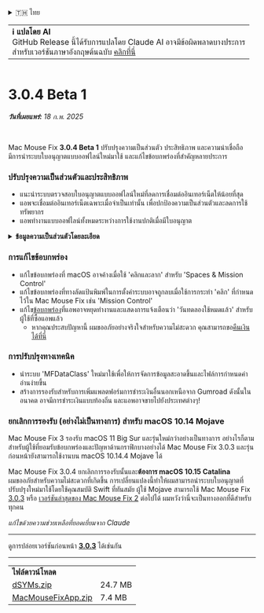 <details>
<summary>🇹🇭 ไทย</summary>

[🇬🇧 English (GitHub)](https://github.com/noah-nuebling/mac-mouse-fix/releases/tag/3.0.4-Beta-1)\
[🇦🇩 Català](https://redirect.macmousefix.com/?target=mmf-release&tag=3.0.4-Beta-1&locale=ca)\
[🇩🇪 Deutsch](https://redirect.macmousefix.com/?target=mmf-release&tag=3.0.4-Beta-1&locale=de)\
[🇪🇸 Español](https://redirect.macmousefix.com/?target=mmf-release&tag=3.0.4-Beta-1&locale=es)\
[🇫🇷 Français](https://redirect.macmousefix.com/?target=mmf-release&tag=3.0.4-Beta-1&locale=fr)\
[🇮🇩 Indonesia](https://redirect.macmousefix.com/?target=mmf-release&tag=3.0.4-Beta-1&locale=id)\
[🇮🇹 Italiano](https://redirect.macmousefix.com/?target=mmf-release&tag=3.0.4-Beta-1&locale=it)\
[🇭🇺 Magyar](https://redirect.macmousefix.com/?target=mmf-release&tag=3.0.4-Beta-1&locale=hu)\
[🇳🇱 Nederlands](https://redirect.macmousefix.com/?target=mmf-release&tag=3.0.4-Beta-1&locale=nl)\
[🇵🇱 Polski](https://redirect.macmousefix.com/?target=mmf-release&tag=3.0.4-Beta-1&locale=pl)\
[🇧🇷 Português (Brasil)](https://redirect.macmousefix.com/?target=mmf-release&tag=3.0.4-Beta-1&locale=pt-BR)\
[🇵🇹 Português (Portugal)](https://redirect.macmousefix.com/?target=mmf-release&tag=3.0.4-Beta-1&locale=pt-PT)\
[🇷🇴 Română](https://redirect.macmousefix.com/?target=mmf-release&tag=3.0.4-Beta-1&locale=ro)\
[🇸🇪 Svenska](https://redirect.macmousefix.com/?target=mmf-release&tag=3.0.4-Beta-1&locale=sv)\
[🇻🇳 Tiếng Việt](https://redirect.macmousefix.com/?target=mmf-release&tag=3.0.4-Beta-1&locale=vi)\
[🇹🇷 Türkçe](https://redirect.macmousefix.com/?target=mmf-release&tag=3.0.4-Beta-1&locale=tr)\
[🇨🇿 Čeština](https://redirect.macmousefix.com/?target=mmf-release&tag=3.0.4-Beta-1&locale=cs)\
[🇬🇷 Ελληνικά](https://redirect.macmousefix.com/?target=mmf-release&tag=3.0.4-Beta-1&locale=el)\
[🇷🇺 Русский](https://redirect.macmousefix.com/?target=mmf-release&tag=3.0.4-Beta-1&locale=ru)\
[🇺🇦 Українська](https://redirect.macmousefix.com/?target=mmf-release&tag=3.0.4-Beta-1&locale=uk)\
[🇮🇱 עברית](https://redirect.macmousefix.com/?target=mmf-release&tag=3.0.4-Beta-1&locale=he)\
[🇸🇦 العربية](https://redirect.macmousefix.com/?target=mmf-release&tag=3.0.4-Beta-1&locale=ar)\
[🇮🇳 हिन्दी](https://redirect.macmousefix.com/?target=mmf-release&tag=3.0.4-Beta-1&locale=hi)\
**🇹🇭 ไทย**\
[🇨🇳 中文 (简体)](https://redirect.macmousefix.com/?target=mmf-release&tag=3.0.4-Beta-1&locale=zh-Hans)\
[🇨🇳 中文 (繁體)](https://redirect.macmousefix.com/?target=mmf-release&tag=3.0.4-Beta-1&locale=zh-Hant)\
[🇭🇰 中文（香港)](https://redirect.macmousefix.com/?target=mmf-release&tag=3.0.4-Beta-1&locale=zh-HK)\
[🇯🇵 日本語](https://redirect.macmousefix.com/?target=mmf-release&tag=3.0.4-Beta-1&locale=ja)\
[🇰🇷 한국어](https://redirect.macmousefix.com/?target=mmf-release&tag=3.0.4-Beta-1&locale=ko)\
[Help translate Mac Mouse Fix to different languages!](https://github.com/noah-nuebling/mac-mouse-fix/discussions/731)
</details>
<table align=><td>
<b>ℹ️ แปลโดย AI</b><br>
GitHub Release นี้ได้รับการแปลโดย Claude AI อาจมีข้อผิดพลาดบางประการ<br>
สำหรับเวอร์ชันภาษาอังกฤษต้นฉบับ <a href="https://github.com/noah-nuebling/mac-mouse-fix/releases/tag/3.0.4-Beta-1">คลิกที่นี่</a>
</td></table>

<table></table>

# 3.0.4 Beta 1
***วันที่เผยแพร่:** 18 ก.พ. 2025*

<br>

Mac Mouse Fix **3.0.4 Beta 1** ปรับปรุงความเป็นส่วนตัว ประสิทธิภาพ และความน่าเชื่อถือ\
มีการนำระบบใบอนุญาตแบบออฟไลน์ใหม่มาใช้ และแก้ไขข้อบกพร่องที่สำคัญหลายประการ

### ปรับปรุงความเป็นส่วนตัวและประสิทธิภาพ

- แนะนำระบบตรวจสอบใบอนุญาตแบบออฟไลน์ใหม่ที่ลดการเชื่อมต่ออินเทอร์เน็ตให้น้อยที่สุด
- แอพจะเชื่อมต่ออินเทอร์เน็ตเฉพาะเมื่อจำเป็นเท่านั้น เพื่อปกป้องความเป็นส่วนตัวและลดการใช้ทรัพยากร
- แอพทำงานแบบออฟไลน์ทั้งหมดระหว่างการใช้งานปกติเมื่อมีใบอนุญาต

<details>
<summary><b>ข้อมูลความเป็นส่วนตัวโดยละเอียด</b></summary>
เวอร์ชันก่อนหน้านี้จะตรวจสอบใบอนุญาตออนไลน์ทุกครั้งที่เปิดใช้งาน ซึ่งอาจทำให้บันทึกการเชื่อมต่อถูกเก็บไว้โดยเซิร์ฟเวอร์ของบุคคลที่สาม (GitHub และ Gumroad) ระบบใหม่กำจัดการเชื่อมต่อที่ไม่จำเป็น – หลังจากการเปิดใช้งานใบอนุญาตครั้งแรก จะเชื่อมต่ออินเทอร์เน็ตเฉพาะเมื่อข้อมูลใบอนุญาตในเครื่องเสียหายเท่านั้น
<br><br>
แม้ว่าผมจะไม่เคยบันทึกพฤติกรรมของผู้ใช้เลย แต่ระบบเดิมอาจทำให้เซิร์ฟเวอร์ของบุคคลที่สามบันทึก IP แอดเดรสและเวลาที่เชื่อมต่อได้ Gumroad ยังสามารถบันทึกรหัสใบอนุญาตของคุณและอาจเชื่อมโยงกับข้อมูลส่วนตัวใดๆ ที่พวกเขาบันทึกไว้เกี่ยวกับคุณเมื่อคุณซื้อ Mac Mouse Fix
<br><br>
ผมไม่ได้คำนึงถึงปัญหาความเป็นส่วนตัวเล็กๆ น้อยๆ เหล่านี้เมื่อสร้างระบบใบอนุญาตเดิม แต่ตอนนี้ Mac Mouse Fix มีความเป็นส่วนตัวและปลอดการใช้อินเทอร์เน็ตมากที่สุดเท่าที่จะเป็นไปได้!
<br><br>
ดูเพิ่มเติมที่ <a href=https://gumroad.com/privacy>นโยบายความเป็นส่วนตัวของ Gumroad</a> และ <a href=https://github.com/noah-nuebling/mac-mouse-fix/issues/976#issuecomment-2140955801>ความคิดเห็นบน GitHub</a> ของผม

</details>

### การแก้ไขข้อบกพร่อง

- แก้ไขข้อบกพร่องที่ macOS อาจค้างเมื่อใช้ 'คลิกและลาก' สำหรับ 'Spaces & Mission Control'
- แก้ไขข้อบกพร่องที่ทางลัดแป้นพิมพ์ในการตั้งค่าระบบอาจถูกลบเมื่อใช้การกระทำ 'คลิก' ที่กำหนดไว้ใน Mac Mouse Fix เช่น 'Mission Control'
- แก้ไข[ข้อบกพร่อง](https://github.com/noah-nuebling/mac-mouse-fix/issues?q=state%3Aopen%20label%3A%22%27Free%20days%20are%20over%27%20bug%22)ที่แอพอาจหยุดทำงานและแสดงการแจ้งเตือนว่า 'วันทดลองใช้หมดแล้ว' สำหรับผู้ใช้ที่ซื้อแอพแล้ว
    - หากคุณประสบปัญหานี้ ผมขออภัยอย่างจริงใจสำหรับความไม่สะดวก คุณสามารถขอ[คืนเงินได้ที่นี่](https://redirect.macmousefix.com/?message=&target=mmf-apply-for-refund&locale=th)

### การปรับปรุงทางเทคนิค

- นำระบบ 'MFDataClass' ใหม่มาใช้เพื่อให้การจัดการข้อมูลสะอาดขึ้นและไฟล์การกำหนดค่าอ่านง่ายขึ้น
- สร้างการรองรับสำหรับการเพิ่มแพลตฟอร์มการชำระเงินอื่นนอกเหนือจาก Gumroad ดังนั้นในอนาคต อาจมีการชำระเงินแบบท้องถิ่น และแอพอาจขายไปยังประเทศต่างๆ!

### ยกเลิกการรองรับ (อย่างไม่เป็นทางการ) สำหรับ macOS 10.14 Mojave

Mac Mouse Fix 3 รองรับ macOS 11 Big Sur และรุ่นใหม่กว่าอย่างเป็นทางการ อย่างไรก็ตาม สำหรับผู้ใช้ที่ยอมรับข้อบกพร่องและปัญหาด้านกราฟิกบางอย่างได้ Mac Mouse Fix 3.0.3 และรุ่นก่อนหน้ายังสามารถใช้งานบน macOS 10.14.4 Mojave ได้

Mac Mouse Fix 3.0.4 ยกเลิกการรองรับนั้นและ**ต้องการ macOS 10.15 Catalina**\
ผมขออภัยสำหรับความไม่สะดวกที่เกิดขึ้น การเปลี่ยนแปลงนี้ทำให้ผมสามารถนำระบบใบอนุญาตที่ปรับปรุงใหม่มาใช้โดยใช้คุณสมบัติ Swift ที่ทันสมัย ผู้ใช้ Mojave สามารถใช้ Mac Mouse Fix [3.0.3](https://redirect.macmousefix.com/?target=mmf-release&tag=3.0.3&locale=th) หรือ [เวอร์ชันล่าสุดของ Mac Mouse Fix 2](https://redirect.macmousefix.com/?target=mmf2-latest&locale=th) ต่อไปได้ ผมหวังว่านี่จะเป็นทางออกที่ดีสำหรับทุกคน

*แก้ไขด้วยความช่วยเหลือที่ยอดเยี่ยมจาก Claude*

---

ดูการปล่อยเวอร์ชันก่อนหน้า [**3.0.3**](https://redirect.macmousefix.com/?target=mmf-release&tag=3.0.3&locale=th) ได้เช่นกัน

---

<table align="start">
<tr>
    <td colspan=2>
        <b>ไฟล์ดาวน์โหลด</b>
    </td>
</tr>
<tr>
    <td><a href="https://github.com/noah-nuebling/mac-mouse-fix/releases/download/3.0.4-Beta-1/dSYMs.zip">dSYMs.zip</a></td>
    <td>24.7 MB</td>
</tr>
<tr>
    <td><a href="https://github.com/noah-nuebling/mac-mouse-fix/releases/download/3.0.4-Beta-1/MacMouseFixApp.zip">MacMouseFixApp.zip</a></td>
    <td>7.4 MB</td>
</tr>
</table>